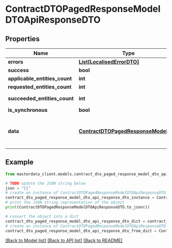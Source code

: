 # ContractDTOPagedResponseModelDTOApiResponseDTO


## Properties

Name | Type | Description | Notes
------------ | ------------- | ------------- | -------------
**errors** | [**List[LocalisedErrorDTO]**](LocalisedErrorDTO.md) |  | [optional] 
**success** | **bool** |  | [optional] 
**applicable_entities_count** | **int** |  | [optional] 
**requested_entities_count** | **int** |  | [optional] 
**succeeded_entities_count** | **int** |  | [optional] [readonly] 
**is_synchronous** | **bool** |  | [optional] 
**data** | [**ContractDTOPagedResponseModelDTO**](ContractDTOPagedResponseModelDTO.md) | The updated entity in case of modifications or creation | [optional] 

## Example

```python
from masterdata_client.models.contract_dto_paged_response_model_dto_api_response_dto import ContractDTOPagedResponseModelDTOApiResponseDTO

# TODO update the JSON string below
json = "{}"
# create an instance of ContractDTOPagedResponseModelDTOApiResponseDTO from a JSON string
contract_dto_paged_response_model_dto_api_response_dto_instance = ContractDTOPagedResponseModelDTOApiResponseDTO.from_json(json)
# print the JSON string representation of the object
print(ContractDTOPagedResponseModelDTOApiResponseDTO.to_json())

# convert the object into a dict
contract_dto_paged_response_model_dto_api_response_dto_dict = contract_dto_paged_response_model_dto_api_response_dto_instance.to_dict()
# create an instance of ContractDTOPagedResponseModelDTOApiResponseDTO from a dict
contract_dto_paged_response_model_dto_api_response_dto_from_dict = ContractDTOPagedResponseModelDTOApiResponseDTO.from_dict(contract_dto_paged_response_model_dto_api_response_dto_dict)
```
[[Back to Model list]](../README.md#documentation-for-models) [[Back to API list]](../README.md#documentation-for-api-endpoints) [[Back to README]](../README.md)


